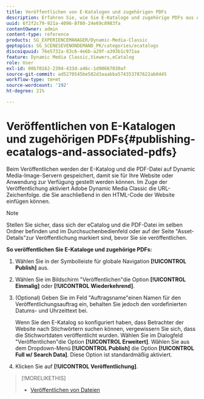 ```yaml
---
title: Veröffentlichen von E-Katalogen und zugehörigen PDFs
description: Erfahren Sie, wie Sie E-Kataloge und zugehörige PDFs aus Adobe Dynamic Media Classic veröffentlichen.
uuid: 6f2f2c79-921a-4096-8f80-24e69c8983fa
contentOwner: admin
content-type: reference
products: SG_EXPERIENCEMANAGER/Dynamic-Media-Classic
geptopics: SG_SCENESEVENONDEMAND_PK/categories/ecatalogs
discoiquuid: 76e5732a-83c6-4e6b-a29f-a393b1c971aa
feature: Dynamic Media Classic,Viewers,eCatalog
role: User
exl-id: 00b70162-2394-433d-a46c-1d90667030af
source-git-commit: ad5270545be502d3aaabba574353787622ab0445
workflow-type: tm+mt
source-wordcount: '192'
ht-degree: 21%

---
```


# Veröffentlichen von E-Katalogen und zugehörigen PDFs{#publishing-ecatalogs-and-associated-pdfs}

Beim Veröffentlichen werden der E-Katalog und die PDF-Datei auf Dynamic Media-Image-Servern gespeichert, damit sie für Ihre Website oder Anwendung zur Verfügung gestellt werden können. Im Zuge der Veröffentlichung aktiviert Adobe Dynamic Media Classic die URL-Zeichenfolge. die Sie anschließend in den HTML-Code der Website einfügen können.

>[!NOTE]
>
>Stellen Sie sicher, dass sich der eCatalog und die PDF-Datei im selben Ordner befinden und im Durchsuchenbedienfeld oder auf der Seite &quot;Asset-Details&quot;zur Veröffentlichung markiert sind, bevor Sie sie veröffentlichen.

**So veröffentlichen Sie E-Kataloge und zugehörige PDFs:**

1. Wählen Sie in der Symbolleiste für globale Navigation **[!UICONTROL Publish]** aus.
1. Wählen Sie im Bildschirm &quot;Veröffentlichen&quot;die Option **[!UICONTROL Einmalig]** oder **[!UICONTROL Wiederkehrend]**.
1. (Optional) Geben Sie im Feld &quot;Auftragsname&quot;einen Namen für den Veröffentlichungsauftrag ein, behalten Sie jedoch den vordefinierten Datums- und Uhrzeittext bei.

   Wenn Sie den E-Katalog so konfiguriert haben, dass Betrachter der Website nach Stichwörtern suchen können, vergewissern Sie sich, dass die Stichwortdaten veröffentlicht wurden. Wählen Sie im Dialogfeld &quot;Veröffentlichen&quot;die Option **[!UICONTROL Erweitert]**. Wählen Sie aus dem Dropdown-Menü **[!UICONTROL Publish]** die Option **[!UICONTROL Full w/ Search Data]**. Diese Option ist standardmäßig aktiviert.

1. Klicken Sie auf **[!UICONTROL Veröffentlichung]**.

>[!MORELIKETHIS]
>
>* [Veröffentlichen von Dateien](publishing-files.md)

